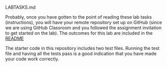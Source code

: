 LABTASKS.md

Probably, once you have gotten to the point of reading these lab tasks (instructions), you will have your remote repository set up on GitHub (since we are using GitHub Classroom and you followed the assignment invitation to get started on the lab). The outcomes for this lab are included in the [README](README.md)

The starter code in this repository includes two test files. Running the test file and having all the tests pass is a good indication that you have made your code work correctly. 